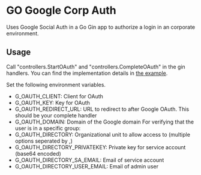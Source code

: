 # GO Google Corp Auth
Uses Google Social Auth in a Go Gin app to authorize a login in an corporate environment.

## Usage
Call "controllers.StartOAuth" and "controllers.CompleteOAuth" in the gin handlers.
You can find the implementation details in [the example](https://github.com/FactoryCampus/go-google-corp-auth/blob/main/example/example.go).

Set the following environment variables.
- G_OAUTH_CLIENT: Client for OAuth
- G_OAUTH_KEY: Key for OAuth
- G_OAUTH_REDIRECT_URL: URL to redirect to after Google OAuth. This should be your complete handler
- G_OAUTH_DOMAIN: Domain of the Google domain
For verifying that the user is in a specific group:
- G_OAUTH_DIRECTORY: Organizational unit to allow access to (multiple options seperated by ,)
- G_OAUTH_DIRECTORY_PRIVATEKEY: Private key for service account (base64 encoded)
- G_OAUTH_DIRECTORY_SA_EMAIL: Email of service account
- G_OAUTH_DIRECTORY_USER_EMAIL: Email of admin user
